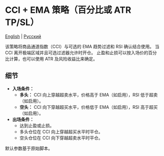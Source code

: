 # CCI + EMA 策略（百分比或 ATR TP/SL）
[English](README.md) | [Русский](README_ru.md)

该策略将商品通道指数（CCI）与可选的 EMA 趋势过滤和 RSI 确认结合使用。
当 CCI 离开极端区域并且可选过滤器允许时开仓。
止盈和止损可以按入场价的百分比计算，也可以使用 ATR 及风险收益比来确定。

## 细节

- **入场条件：**
  - **多头：** CCI 向上穿越超卖水平，价格高于 EMA（如启用），RSI 低于超卖（如启用）。
  - **空头：** CCI 向下穿越超买水平，价格低于 EMA（如启用），RSI 高于超买（如启用）。
- **出场条件：**
  - 达到止盈或止损。
  - 多头仓位在 CCI 向上穿越超买水平时平仓。
  - 空头仓位在 CCI 向下穿越超卖水平时平仓。

默认参数基于原始脚本。
